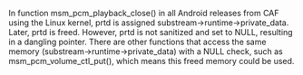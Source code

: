 In function msm_pcm_playback_close() in all Android releases from CAF using the Linux kernel, prtd is assigned substream->runtime->private_data. Later, prtd is freed. However, prtd is not sanitized and set to NULL, resulting in a dangling pointer. There are other functions that access the same memory (substream->runtime->private_data) with a NULL check, such as msm_pcm_volume_ctl_put(), which means this freed memory could be used.